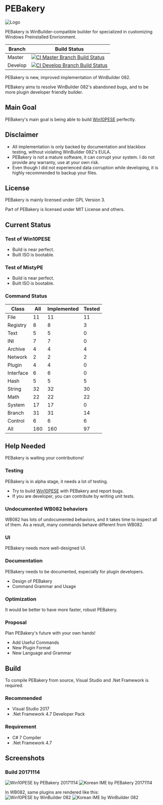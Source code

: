 # PEBakery

![Logo](https://raw.githubusercontent.com/ied206/PEBakery/master/Image/Logo.png)

PEBakery is WinBuilder-compatible builder for specialized in customizing Windows Preinstalled Envrionment.

| Branch    | Build Status                                                                                                                                                                              |
|-----------|-------------------------------------------------------------------------------------------------------------------------------------------------------------------------------------------|
| Master    | [![CI Master Branch Build Status](https://ci.appveyor.com/api/projects/status/j3p0v26j7nky0bvu/branch/master?svg=true)](https://ci.appveyor.com/project/ied206/pebakery/branch/master)    |
| Develop   | [![CI Develop Branch Build Status](https://ci.appveyor.com/api/projects/status/j3p0v26j7nky0bvu/branch/develop?svg=true)](https://ci.appveyor.com/project/ied206/pebakery/branch/develop) |

PEBakery is new, improved implementation of WinBuilder 082.

PEBakery aims to resolve WinBuilder 082's abandoned bugs, and to be more plugin developer friendly builder.

## Main Goal

PEBakery's main goal is being able to build [Win10PESE](http://win10se.cwcodes.net/) perfectly.

## Disclaimer

- All implementation is only backed by documentation and blackbox testing, without violating WinBuilder 082's EULA.
- PEBakery is not a mature software, it can corrupt your system. I do not provide any warranty, use at your own risk.
- Even though I did not experienced data corruption while developing, it is highly recommended to backup your files.

## License

PEBakery is mainly licensed under GPL Version 3.

Part of PEBakery is licensed under MIT License and others.

## Current Status

### Test of Win10PESE

- Build is near perfect.
- Built ISO is bootable.

### Test of MistyPE

- Build is near perfect.
- Built ISO is bootable.

### Command Status

|   Class   | All | Implemented | Tested |
|-----------|-----|-------------|--------|
| File      | 11  | 11          | 11     |
| Registry  | 8   | 8           | 3      |
| Text      | 5   | 5           | 0      |
| INI       | 7   | 7           | 0      |
| Archive   | 4   | 4           | 4      |
| Network   | 2   | 2           | 2      |
| Plugin    | 4   | 4           | 0      |
| Interface | 6   | 6           | 0      |
| Hash      | 5   | 5           | 5      |
| String    | 32  | 32          | 30     |
| Math      | 22  | 22          | 22     |
| System    | 17  | 17          | 0      |
| Branch    | 31  | 31          | 14     |
| Control   | 6   | 6           | 6      |
| All       | 160 | 160         | 97     |

## Help Needed

PEBakery is waiting your contributions!

### Testing

PEBakery is in alpha stage, it needs a lot of testing.

- Try to build [Win10PESE](http://win10se.cwcodes.net/) with PEBakery and report bugs.
- If you are developer, you can contribute by writing unit tests.

### Undocumented WB082 behaviors

WB082 has lots of undocumented behaviors, and it takes time to inspect all of them. As a result, many commands behave different from WB082.

### UI

PEBakery needs more well-designed UI.

### Documentation

PEBakery needs to be documented, especially for plugin developers.

- Design of PEBakery
- Command Grammar and Usage

### Optimization

It would be better to have more faster, robust PEBakery.

### Proposal

Plan PEBakery's future with your own hands!

- Add Useful Commands
- New Plugin Format
- New Language and Grammar

## Build

To compile PEBakery from source, Visual Studio and .Net Framework is required.

### Recommended

- Visual Studio 2017
- .Net Framework 4.7 Developer Pack

### Requirement

- C# 7 Compiler
- .Net Framework 4.7

## Screenshots

### Build 20171114

![Win10PESE by PEBakery 20171114](https://raw.githubusercontent.com/ied206/PEBakery/master/Image/PEBakery.png)
![Korean IME by PEBakery 20171114](https://raw.githubusercontent.com/ied206/PEBakery/master/Image/PEBakery-Korean_IME.png)

In WB082, same plugins are rendered like this:  
![Win10PESE by WinBuilder 082](https://raw.githubusercontent.com/ied206/PEBakery/master/Image/WB082.png)
![Korean IME by WinBuilder 082](https://raw.githubusercontent.com/ied206/PEBakery/master/Image/WB082-Korean_IME.png)

